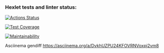 ### Hexlet tests and linter status:
[![Actions Status](https://github.com/Sapphireisone/python-project-50/actions/workflows/hexlet-check.yml/badge.svg)](https://github.com/Sapphireisone/python-project-50/actions)

[![Test Coverage](https://api.codeclimate.com/v1/badges/92de4f2a1390222d51e2/test_coverage)](https://codeclimate.com/github/Sapphireisone/python-project-50/test_coverage)

[![Maintainability](https://api.codeclimate.com/v1/badges/92de4f2a1390222d51e2/maintainability)](https://codeclimate.com/github/Sapphireisone/python-project-50/maintainability)

Asciinema gendiff
https://asciinema.org/a/DvkhUZPU24KFOVRNVoxpj2vm8